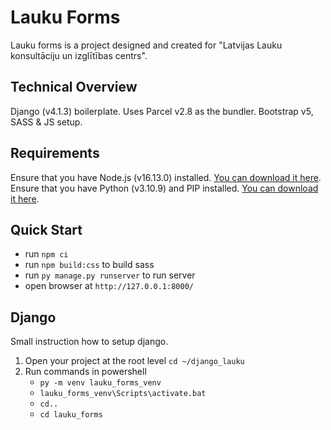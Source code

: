# Lauku Forms
Lauku forms is a project designed and created for "Latvijas Lauku konsultāciju un izglītības centrs".

## Technical Overview
Django (v4.1.3) boilerplate. Uses Parcel v2.8 as the bundler. Bootstrap v5, SASS & JS setup.

## Requirements
Ensure that you have Node.js (v16.13.0) installed. [You can download it here](https://nodejs.org/download/release/v16.13.0/).
Ensure that you have Python (v3.10.9) and PIP installed. [You can download it here](https://www.python.org/downloads/release/python-3109/).

## Quick Start
* run `npm ci`
* run `npm build:css` to build sass
* run `py manage.py runserver` to run server
* open browser at `http://127.0.0.1:8000/`

## Django 
Small instruction how to setup django.

1. Open your project at the root level `cd ~/django_lauku`
2. Run commands in powershell
    * `py -m venv lauku_forms_venv`
    * `lauku_forms_venv\Scripts\activate.bat`
    * `cd..`
    * `cd lauku_forms`
